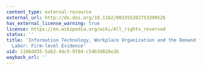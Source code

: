 ```yaml
---
content_type: external-resource
external_url: http://dx.doi.org/10.1162/003355302753399526
has_external_license_warning: true
license: https://en.wikipedia.org/wiki/All_rights_reserved
status: ''
title: 'Information Technology, Workplace Organization and the Demand for Skilled
  Labor: Firm-level Evidence'
uid: 1106dd35-5ab2-4dc5-9f84-c54b3d826e2b
wayback_url: ''
---
```


